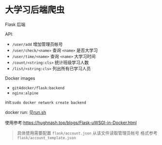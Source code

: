 # 大学习后端爬虫

Flask 后端

API:
- `/user/add` 增加管理员帐号
- `/user/check/<name>` 查询 `<name>` 是否大学习
- `/user/time/<name>` 查询 `<name>` 大学习时间
- `/count/<string:cls>` 统计班级学习人数
- `/list/<string:cls>` 列出所有已学习人员

Docker images
- `git4docker/flask:backend`
- `nginx:alpine`

init:`sudo docker network create backend`

docker run: 见[run.sh](run.sh)

使用参考:<https://hughnash.top/blogs/Flask-uWSGI-in-Docker.html>

> 具体使用需要配置 `flask/account.json` 从该文件读取管理员帐号
> 格式参考 `flask/account_template.json`
